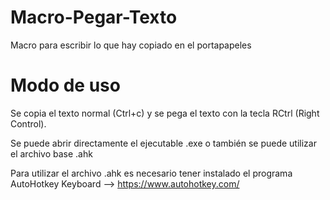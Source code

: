# Macro-Pegar-Texto
Macro para escribir lo que hay copiado en el portapapeles

# Modo de uso
Se copia el texto normal (Ctrl+c) y se pega el texto con la tecla RCtrl (Right Control).

Se puede abrir directamente el ejecutable .exe o también se puede utilizar el archivo base .ahk

Para utilizar el archivo .ahk es necesario tener instalado el programa AutoHotkey Keyboard --> https://www.autohotkey.com/
